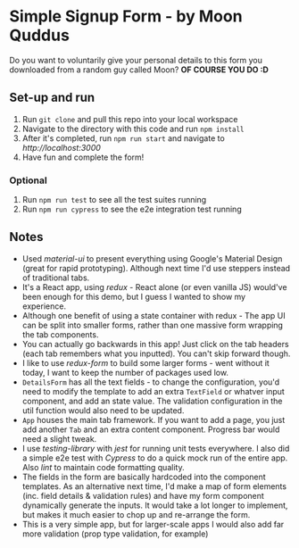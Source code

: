 # Simple Signup Form - by Moon Quddus

Do you want to voluntarily give your personal details to this form you downloaded from a random guy called Moon? **OF COURSE YOU DO :D**

## Set-up and run

1. Run `git clone` and pull this repo into your local workspace
2. Navigate to the directory with this code and run `npm install`
3. After it's completed, run `npm run start` and navigate to *http://localhost:3000*
4. Have fun and complete the form!

### Optional

1. Run `npm run test` to see all the test suites running
2. Run `npm run cypress` to see the e2e integration test running

## Notes

- Used *material-ui* to present everything using Google's Material Design (great for rapid prototyping). Although next time I'd use steppers instead of traditional tabs.
- It's a React app, using *redux* - React alone (or even vanilla JS) would've been enough for this demo, but I guess I wanted to show my experience.
- Although one benefit of using a state container with redux - The app UI can be split into smaller forms, rather than one massive form wrapping the tab components.
- You can actually go backwards in this app! Just click on the tab headers (each tab remembers what you inputted). You can't skip forward though.
- I like to use *redux-form* to build some larger forms - went without it today, I want to keep the number of packages used low.
- `DetailsForm` has all the text fields - to change the configuration, you'd need to modify the template to add an extra `TextField` or whatver input component, and add an state value. The validation configuration in the util function would also need to be updated.
- `App` houses the main tab framework. If you want to add a page, you just add another `Tab` and an extra content component. Progress bar would need a slight tweak.
- I use *testing-library* with *jest* for running unit tests everywhere. I also did a simple e2e test with *Cypress* to do a quick mock run of the entire app. Also *lint* to maintain code formatting quality.
- The fields in the form are basically hardcoded into the component templates. As an alternative next time, I'd make a map of form elements (inc. field details & validation rules) and have my form component dynamically generate the inputs. It would take a lot longer to implement, but makes it much easier to chop up and re-arrange the form.
- This is a very simple app, but for larger-scale apps I would also add far more validation (prop type validation, for example)
